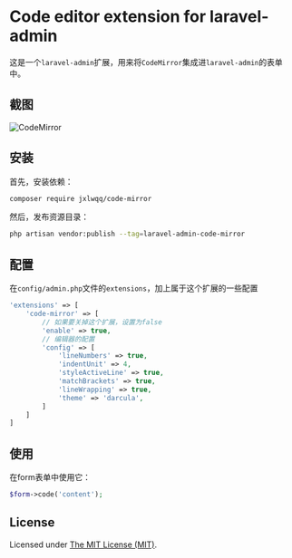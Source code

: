 # Code editor extension for laravel-admin


这是一个`laravel-admin`扩展，用来将`CodeMirror`集成进`laravel-admin`的表单中。

## 截图

![CodeMirror](https://user-images.githubusercontent.com/2421068/45276361-5a038480-b4f4-11e8-8b49-932f001f073b.png)

## 安装

首先，安装依赖：
```bash
composer require jxlwqq/code-mirror
```

然后，发布资源目录：
```bash
php artisan vendor:publish --tag=laravel-admin-code-mirror
```

## 配置

在`config/admin.php`文件的`extensions`，加上属于这个扩展的一些配置
```php
'extensions' => [
    'code-mirror' => [
        // 如果要关掉这个扩展，设置为false
        'enable' => true,
        // 编辑器的配置
        'config' => [
            'lineNumbers' => true,
            'indentUnit' => 4,
            'styleActiveLine' => true,
            'matchBrackets' => true,
            'lineWrapping' => true,
            'theme' => 'darcula',
        ]
    ]
]
```

## 使用

在form表单中使用它：
```php
$form->code('content');
```

License
------------
Licensed under [The MIT License (MIT)](LICENSE).
